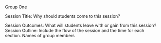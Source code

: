 Group One

Session Title: 
Why should students come to this session? 

Session Outcomes: What will students leave with or gain from this session?
Session Outline:  Include the flow of the session and the time for each section.
Names of group members 
